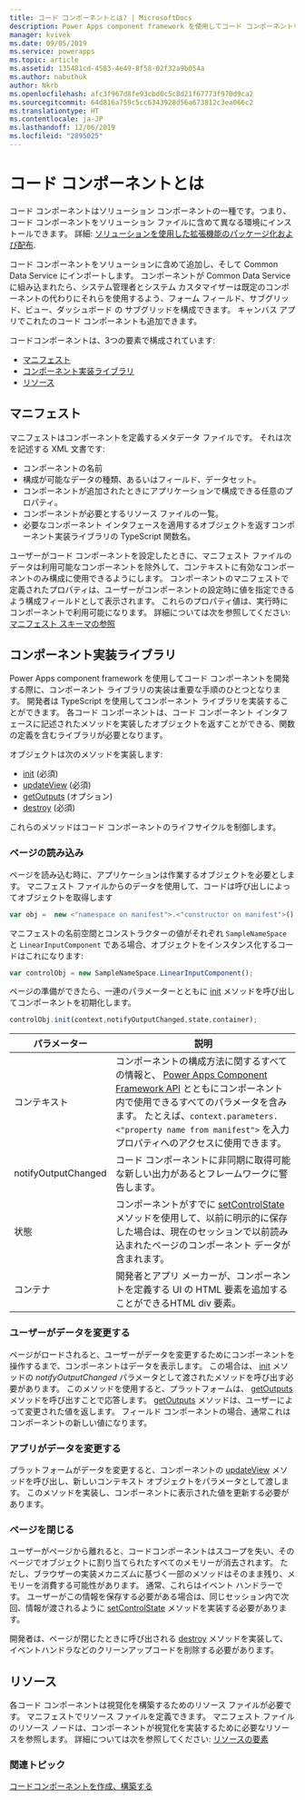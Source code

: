 ```yaml
---
title: コード コンポーネントとは? | MicrosoftDocs
description: Power Apps component framework を使用してコード コンポーネントを作成し、フォーム、ビュー、ダッシュボードでデータを表示して作業する高度なユーザー エクスペリエンスを提供します。
manager: kvivek
ms.date: 09/05/2019
ms.service: powerapps
ms.topic: article
ms.assetid: 135481cd-4583-4e49-8f58-02f32a9b054a
ms.author: nabuthuk
author: Nkrb
ms.openlocfilehash: afc3f967d8fe93cbd0c5c8d21f67773f970d9ca2
ms.sourcegitcommit: 64d816a759c5cc6343928d56a673812c3ea066c2
ms.translationtype: HT
ms.contentlocale: ja-JP
ms.lasthandoff: 12/06/2019
ms.locfileid: "2895025"
---
```

# <a name="what-are-code-components"></a>コード コンポーネントとは

コード コンポーネントはソリューション コンポーネントの一種です。つまり、コード コンポーネントをソリューション ファイルに含めて異なる環境にインストールできます。 詳細: [ソリューションを使用した拡張機能のパッケージ化および配布](https://docs.microsoft.com/dynamics365/customer-engagement/developer/package-distribute-extensions-use-solutions).

コード コンポーネントをソリューションに含めて追加し、そして Common Data Service にインポートします。 コンポーネントが Common Data Service に組み込まれたら、システム管理者とシステム カスタマイザーは既定のコンポーネントの代わりにそれらを使用するよう、フォーム フィールド、サブグリッド、ビュー、ダッシュボード の サブグリッドを構成できます。 キャンバス アプリでこれたのコード コンポーネントも追加できます。 

コードコンポーネントは、3つの要素で構成されています:

- [マニフェスト](#manifest)
- [コンポーネント実装ライブラリ](#component-implementation-library)
- [リソース](#resources)

## <a name="manifest"></a>マニフェスト

マニフェストはコンポーネントを定義するメタデータ ファイルです。 それは次を記述する XML 文書です:

- コンポーネントの名前
- 構成が可能なデータの種類、あるいはフィールド、データセット。
- コンポーネントが追加されたときにアプリケーションで構成できる任意のプロパティ。
- コンポーネントが必要とするリソース ファイルの一覧。 
- 必要なコンポーネント インタフェースを適用するオブジェクトを返すコンポーネント実装ライブラリの TypeScript 関数名。

ユーザーがコード コンポーネントを設定したときに、マニフェスト ファイルのデータは利用可能なコンポーネントを除外して、コンテキストに有効なコンポーネントのみ構成に使用できるようにします。 コンポーネントのマニフェストで定義されたプロパティは、ユーザーがコンポーネントの設定時に値を指定できるよう構成フィールドとして表示されます。 これらのプロパティ値は、実行時にコンポーネントで利用可能になります。 詳細については次を参照してください: [マニフェスト スキーマの参照](manifest-schema-reference/index.md)

## <a name="component-implementation-library"></a>コンポーネント実装ライブラリ

Power Apps component framework を使用してコード コンポーネントを開発する際に、コンポーネント ライブラリの実装は重要な手順のひとつとなります。 開発者は TypeScript を使用してコンポーネント ライブラリを実装することができます。 各コード コンポーネントは、コード コンポーネント インタフェースに記述されたメソッドを実装したオブジェクトを返すことができる、関数の定義を含むライブラリが必要となります。 

オブジェクトは次のメソッドを実装します:

- [init](reference/control/init.md) (必須)
- [updateView](reference/control/updateview.md) (必須)
- [getOutputs](reference/control/getoutputs.md) (オプション)
- [destroy](reference/control/destroy.md) (必須)

これらのメソッドはコード コンポーネントのライフサイクルを制御します。

### <a name="page-load"></a>ページの読み込み

ページを読み込む時に、アプリケーションは作業するオブジェクトを必要とします。 マニフェスト ファイルからのデータを使用して、コードは呼び出しによってオブジェクトを取得します

```js
var obj =  new <"namespace on manifest">.<"constructor on manifest">();
```

マニフェストの名前空間とコンストラクターの値がそれぞれ `SampleNameSpace` と `LinearInputComponent` である場合、オブジェクトをインスタンス化するコードはこれになります:

```js
var controlObj = new SampleNameSpace.LinearInputComponent();
```

ページの準備ができたら、一連のパラメーターとともに [init](reference/control/init.md) メソッドを呼び出してコンポーネントを初期化します。

```js
controlObj.init(context,notifyOutputChanged,state,container);
```

|パラメーター|説明|
|---|---|
|コンテキスト| コンポーネントの構成方法に関するすべての情報と、 [Power Apps Component Framework API](reference/index.md) とともにコンポーネント内で使用できるすべてのパラメータを含みます。 たとえば、`context.parameters.<"property name from manifest">` を入力プロパティへのアクセスに使用できます。|
|notifyOutputChanged |コード コンポーネントに非同期に取得可能な新しい出力があるとフレームワークに警告します。|
|状態|コンポーネントがすでに [setControlState](reference/mode/setcontrolstate.md) メソッドを使用して、以前に明示的に保存した場合は、現在のセッションで以前読み込まれたページのコンポーネント データが含まれます。|
|コンテナ|開発者とアプリ メーカーが、コンポーネントを定義する UI の HTML 要素を追加することができるHTML div 要素。|

### <a name="user-changes-data"></a>ユーザーがデータを変更する

ページがロードされると、ユーザーがデータを変更するためにコンポーネントを操作するまで、コンポーネントはデータを表示します。 この場合は、 [init](reference/control/init.md) メソッドの *notifyOutputChanged* パラメータとして渡されたメソッドを呼び出す必要があります。 このメソッドを使用すると、プラットフォームは、 [getOutputs](reference/control/getoutputs.md) メソッドを呼び出すことで応答します。 [getOutputs](reference/control/getoutputs.md) メソッドは、ユーザーによって変更された値を返します。 フィールド コンポーネントの場合、通常これはコンポーネントの新しい値になります。

### <a name="app-changes-data"></a>アプリがデータを変更する

プラットフォームがデータを変更すると、コンポーネントの [updateView](reference/control/updateview.md) メソッドを呼び出し、新しいコンテキスト オブジェクトをパラメータとして渡します。 このメソッドを実装し、コンポーネントに表示された値を更新する必要があります。

### <a name="page-close"></a>ページを閉じる

ユーザーがページから離れると、コードコンポーネントはスコープを失い、そのページでオブジェクトに割り当てられたすべてのメモリーが消去されます。 ただし、ブラウザーの実装メカニズムに基づく一部のメソッドはそのまま残り、メモリーを消費する可能性があります。 通常、これらはイベント ハンドラーです。 ユーザーがこの情報を保存する必要がある場合は、同じセッション内で次回、情報が渡されるように [setControlState](reference/mode/setcontrolstate.md) メソッドを実装する必要があります。

開発者は、ページが閉じたときに呼び出される [destroy](reference/control/destroy.md) メソッドを実装して、イベントハンドラなどのクリーンアップコードを削除する必要があります。

## <a name="resources"></a>リソース

各コード コンポーネントは視覚化を構築するためのリソース ファイルが必要です。 マニフェストでリソース ファイルを定義できます。 マニフェスト ファイルのリソース ノードは、コンポーネントが視覚化を実装するために必要なリソースを参照します。 詳細については次を参照してください: [リソースの要素](manifest-schema-reference/resources.md)

### <a name="related-topics"></a>関連トピック

[コードコンポーネントを作成、構築する](create-custom-controls-using-pcf.md)
